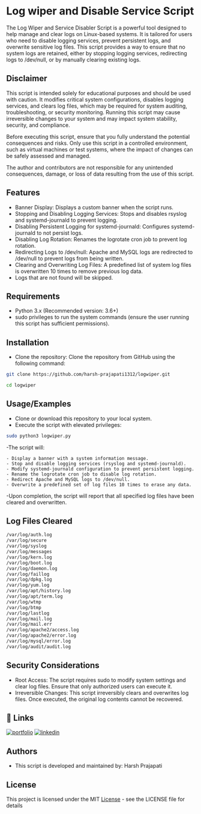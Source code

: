 
# Log wiper and Disable Service Script

The Log Wiper and Service Disabler Script is a powerful tool designed to help manage and clear logs on Linux-based systems. It is tailored for users who need to disable logging services, prevent persistent logs, and overwrite sensitive log files. This script provides a way to ensure that no system logs are retained, either by stopping logging services, redirecting logs to /dev/null, or by manually clearing existing logs.


## Disclaimer

This script is intended solely for educational purposes and should be used with caution. It modifies critical system configurations, disables logging services, and clears log files, which may be required for system auditing, troubleshooting, or security monitoring. Running this script may cause irreversible changes to your system and may impact system stability, security, and compliance.

Before executing this script, ensure that you fully understand the potential consequences and risks. Only use this script in a controlled environment, such as virtual machines or test systems, where the impact of changes can be safely assessed and managed.

The author and contributors are not responsible for any unintended consequences, damage, or loss of data resulting from the use of this script.


## Features

- Banner Display: Displays a custom banner when the script runs.
- Stopping and Disabling Logging Services: Stops and disables rsyslog and systemd-journald to prevent logging.
- Disabling Persistent Logging for systemd-journald: Configures systemd-journald to not persist logs.
- Disabling Log Rotation: Renames the logrotate cron job to prevent log rotation.
- Redirecting Logs to /dev/null: Apache and MySQL logs are redirected to /dev/null to prevent logs from being written.
- Clearing and Overwriting Log Files:  A predefined list of system log files is overwritten 10 times to remove previous log data.
- Logs that are not found will be skipped.



## Requirements

- Python 3.x (Recommended version: 3.6+) 
- sudo privileges to run the system commands (ensure the user running this script has sufficient permissions).
## Installation

- Clone the repository: Clone the repository from GitHub using the following command:

```bash
git clone https://github.com/harsh-prajapati1312/logwiper.git

cd logwiper

```
    
## Usage/Examples

- Clone or download this repository to your local system.
- Execute the script with elevated privileges:
```Bash
sudo python3 logwiper.py
```
-The script will:

    - Display a banner with a system information message.
    - Stop and disable logging services (rsyslog and systemd-journald).
    - Modify systemd-journald configuration to prevent persistent logging.
    - Rename the logrotate cron job to disable log rotation.
    - Redirect Apache and MySQL logs to /dev/null.
    - Overwrite a predefined set of log files 10 times to erase any data.

-Upon completion, the script will report that all specified log files have been cleared and overwritten.




## Log Files Cleared
```bash
/var/log/auth.log
/var/log/secure
/var/log/syslog
/var/log/messages
/var/log/kern.log
/var/log/boot.log
/var/log/daemon.log
/var/log/faillog
/var/log/dpkg.log
/var/log/yum.log
/var/log/apt/history.log
/var/log/apt/term.log
/var/log/wtmp
/var/log/btmp
/var/log/lastlog
/var/log/mail.log
/var/log/mail.err
/var/log/apache2/access.log
/var/log/apache2/error.log
/var/log/mysql/error.log
/var/log/audit/audit.log
```
## Security Considerations

- Root Access: The script requires sudo to modify system settings and clear log files. Ensure that only authorized users can execute it.
- Irreversible Changes: This script irreversibly clears and overwrites log files. Once executed, the original log contents cannot be recovered.
## 🔗 Links
[![portfolio](https://img.shields.io/badge/my_portfolio-000?style=for-the-badge&logo=ko-fi&logoColor=white)](https://harsh-prajapati1312.github.io/myportfolio/)
[![linkedin](https://img.shields.io/badge/linkedin-0A66C2?style=for-the-badge&logo=linkedin&logoColor=white)](https://www.linkedin.com/in/harshprajapati13)



## Authors

- This script is developed and maintained by: Harsh Prajapati


## License

This project is licensed under the MIT [License](https://choosealicense.com/licenses/mit/) - see the LICENSE file for details




